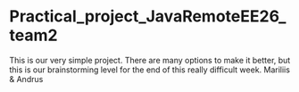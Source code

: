 # Practical_project_JavaRemoteEE26_team2

This is our very simple project. There are many options to make it better, but this is our brainstorming level for the end of this really difficult week. 
Mariliis & Andrus
